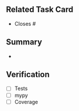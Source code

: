 ## Related Task Card
- Closes #

## Summary
- 

## Verification
- [ ] Tests
- [ ] mypy
- [ ] Coverage
